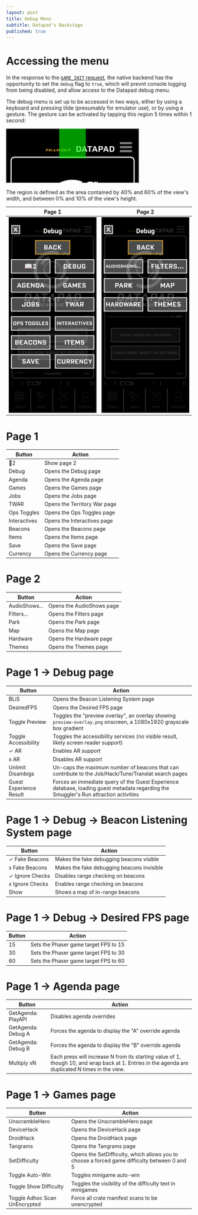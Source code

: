 ```yaml
---
layout: post
title: Debug Menu
subtitle: Datapad's Backstage
published: true
---
```


# Accessing the menu

In the response to the [`GAME_INIT` request](/message-loop/), the native backend has the opportunity to set the `debug` flag to `true`, which will prevnt console logging from being disabled, and allow access to the Datapad debug menu.

The debug menu is set up to be accessed in two ways, either by using a keyboard and pressing tilde (presumably for emulator use), or by using a gesture. The gesture can be activated by tapping this region 5 times within 1 second:

![The region you need to gesture within to access the debug menu](/images/main_menu__debug_tap_region.jpg)

The region is defined as the area contained by 40% and 60% of the view's width, and between 0% and 10% of the view's height.

| Page 1 | Page 2 |
| :-: | :-: |
| ![Page 1 of the debug menu](/images/debug_menu_page1.jpg) | ![Page 2 of the debug menu](/images/debug_menu_page2.jpg) |

# Page 1

| Button | Action |
| --- | --- |
| 📖2 | Show page 2 |
| Debug | Opens the Debug page |
| Agenda | Opens the Agenda page |
| Games | Opens the Games page |
| Jobs | Opens the Jobs page |
| TWAR | Opens the Territory War page |
| Ops Toggles | Opens the Ops Toggles page |
| Interactives | Opens the Interactives page |
| Beacons | Opens the Beacons page |
| Items | Opens the Items page |
| Save | Opens the Save page |
| Currency | Opens the Currency page |

# Page 2

| Button | Action |
| --- | --- |
| AudioShows... | Opens the AudioShows page |
| Filters... | Opens the Filters page |
| Park | Opens the Park page |
| Map | Opens the Map page |
| Hardware | Opens the Hardware page |
| Themes | Opens the Themes page |

# Page 1 → Debug page

| Button | Action |
| --- | --- |
| BLiS | Opens the Beacon Listening System page |
| DesiredFPS | Opens the Desired FPS page |
| Toggle Preview | Toggles the "preview overlay", an overlay showing `preview-overlay.png` onscreen, a 1080x1920 grayscale box gradient |
| Toggle Accessibility | Toggles the accessibility services (no visible result, likely screen reader support) |
| ✓ AR | Enables AR support |
| x AR | Disables AR support |
| Unlimit Disambigs | Un-caps the maximum number of beacons that can contribute to the Job/Hack/Tune/Translat search pages |
| Guest Experience Result | Forces an immediate query of the Guest Experience database, loading guest metadata regarding the Smuggler's Run attraction activities |

# Page 1 → Debug → Beacon Listening System page

| Button | Action |
| --- | --- |
| ✓ Fake Beacons | Makes the fake debugging beacons visible |
| x Fake Beacons | Makes the fake debugging beacons invisible |
| ✓ Ignore Checks | Disables range checking on beacons |
| x Ignore Checks | Enables range checking on beacons |
| Show | Shows a map of in-range beacons |

# Page 1 → Debug → Desired FPS page

| Button | Action |
| --- | --- |
| 15 | Sets the Phaser game target FPS to 15 |
| 30 | Sets the Phaser game target FPS to 30 |
| 60 | Sets the Phaser game target FPS to 60 |

# Page 1 → Agenda page

| Button | Action |
| --- | --- |
| GetAgenda: PlayAPI | Disables agenda overrides |
| GetAgenda: Debug A | Forces the agenda to display the "A" override agenda |
| GetAgenda: Debug B | Forces the agenda to display the "B" override agenda |
| Multiply xN | Each press will increase N from its starting value of 1, though 10, and wrap back at 1. Entries in the agenda are duplicated N times in the view. |

# Page 1 → Games page

| Button | Action |
| --- | --- |
| UnscrambleHero | Opens the UnscrambleHero page |
| DeviceHack | Opens the DeviceHack page |
| DroidHack | Opens the DroidHack page |
| Tangrams | Opens the Tangrams page |
| SetDifficulty | Opens the SetDifficulty, which allows you to choose a forced game difficulty between 0 and 5 |
| Toggle Auto-Win | Toggles minigame auto-win |
| Toggle Show Difficulty | Toggles the visibility of the difficulty text in minigames |
| Toggle Adhoc Scan UnEncrypted | Force all crate manifest scans to be unencrypted |